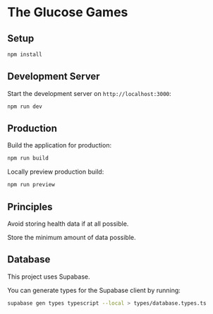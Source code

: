 # The Glucose Games

## Setup

```bash
npm install
```

## Development Server

Start the development server on `http://localhost:3000`:

```bash
npm run dev
```

## Production

Build the application for production:

```bash
npm run build
```

Locally preview production build:

```bash
npm run preview
```

## Principles

Avoid storing health data if at all possible.

Store the minimum amount of data possible.

## Database

This project uses Supabase.

You can generate types for the Supabase client by running:

```bash
supabase gen types typescript --local > types/database.types.ts
```
